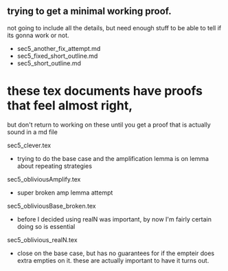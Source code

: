 
## trying to get a minimal working proof. 
not going to include all the details,
but need enough stuff to be able to tell
if its gonna work or not.

  - sec5_another_fix_attempt.md
  - sec5_fixed_short_outline.md
  - sec5_short_outline.md

# these tex documents have proofs that feel almost right, 
  but don't return to working on these until you get a proof that
  is actually sound in a md file 

sec5_clever.tex
  - trying to do the base case and the amplification lemma is on
  lemma about repeating strategies

sec5_obliviousAmplify.tex
  - super broken amp lemma attempt

sec5_obliviousBase_broken.tex
  - before I decided using realN was important, by now I'm fairly
  certain doing so is essential

sec5_oblivious_realN.tex
  - close on the base case, but has no guarantees for if the
  empteir does extra empties on it. these are actually important
  to have it turns out.

